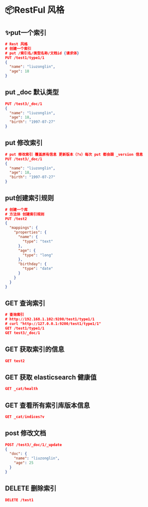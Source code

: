 # 📦RestFul 风格

## ✨put一个索引

```json
# Rest 风格
# 创建一个索引
# put /索引名/类型名称/文档id {请求体}
PUT /test1/type1/1
{
  "name": "liuzonglin",
  "age": 18
}
```

## put _doc 默认类型

```json
PUT /test3/_doc/1
{
  "name": "liuzonglin",
  "age": 18,
  "birth": "1997-07-27"
}
```

## put 修改索引

```json
# put 修改索引 覆盖原有信息 更新版本（?v）每次 put 都会跟 _version 信息
PUT /test3/_doc/1
{
  "name": "liuzonglin",
  "age": 18,
  "birth": "1997-07-27"
}
```

## put创建索引规则

```json
# 创建一个库
# 方法体 创建索引规则
PUT /test2
{
  "mappings": {
    "properties": {
      "name": {
        "type": "text"
      },
      "age": {
        "type": "long"
      },
      "birthday": {
        "type": "date"
      }
    }
  }
}
```

## GET 查询索引

```json
# 查询索引
# http://192.168.1.102:9200/test1/type1/1
# curl "http://127.0.0.1:9200/test1/type1/1"
GET /test1/type1/1
GET test3/_doc/1
```

## GET 获取索引的信息

```json
GET test2
```

## GET 获取 elasticsearch 健康值

```json
GET _cat/health
```

## GET 查看所有索引库版本信息

```json
GET _cat/indices?v
```

## post 修改文档

```json
POST /test3/_doc/1/_update
{
  "doc": {
    "name": "liuzonglin",
    "age": 25
  }
}
```

## DELETE 删除索引

```json
DELETE /test1
```

